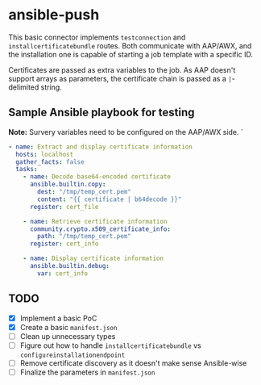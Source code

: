# ansible-push
This basic connector implements `testconnection` and `installcertificatebundle` routes. Both communicate with AAP/AWX, and the installation one is capable of starting a job template with a specific ID.

Certificates are passed as extra variables to the job. As AAP doesn't support arrays as parameters, the certificate chain is passed as a `|`-delimited string.

## Sample Ansible playbook for testing
**Note:** Survery variables need to be configured on the AAP/AWX side.
`
```yaml
- name: Extract and display certificate information
  hosts: localhost
  gather_facts: false
  tasks:
    - name: Decode base64-encoded certificate
      ansible.builtin.copy:
        dest: "/tmp/temp_cert.pem"
        content: "{{ certificate | b64decode }}"
      register: cert_file

    - name: Retrieve certificate information
      community.crypto.x509_certificate_info:
        path: "/tmp/temp_cert.pem"
      register: cert_info

    - name: Display certificate information
      ansible.builtin.debug:
        var: cert_info
```
## TODO
- [x] Implement a basic PoC
- [x] Create a basic `manifest.json`
- [ ] Clean up unnecessary types
- [ ] Figure out how to handle `installcertificatebundle` vs `configureinstallationendpoint`
- [ ] Remove certificate discovery as it doesn't make sense Ansible-wise
- [ ] Finalize the parameters in `manifest.json`

